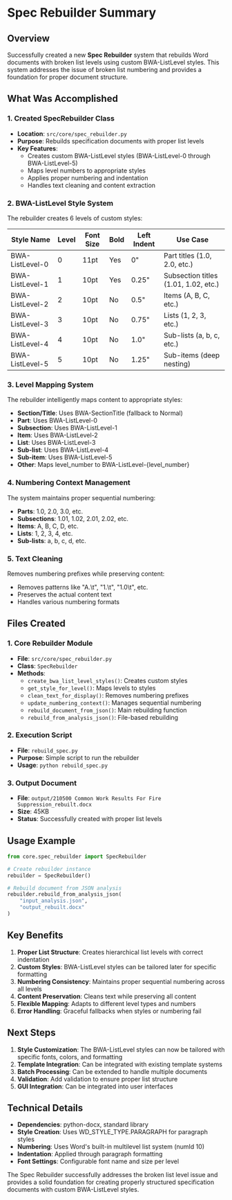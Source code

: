 # Spec Rebuilder Summary

## Overview
Successfully created a new **Spec Rebuilder** system that rebuilds Word documents with broken list levels using custom BWA-ListLevel styles. This system addresses the issue of broken list numbering and provides a foundation for proper document structure.

## What Was Accomplished

### 1. Created SpecRebuilder Class
- **Location**: `src/core/spec_rebuilder.py`
- **Purpose**: Rebuilds specification documents with proper list levels
- **Key Features**:
  - Creates custom BWA-ListLevel styles (BWA-ListLevel-0 through BWA-ListLevel-5)
  - Maps level numbers to appropriate styles
  - Applies proper numbering and indentation
  - Handles text cleaning and content extraction

### 2. BWA-ListLevel Style System
The rebuilder creates 6 levels of custom styles:

| Style Name | Level | Font Size | Bold | Left Indent | Use Case |
|------------|-------|-----------|------|-------------|----------|
| BWA-ListLevel-0 | 0 | 11pt | Yes | 0" | Part titles (1.0, 2.0, etc.) |
| BWA-ListLevel-1 | 1 | 10pt | Yes | 0.25" | Subsection titles (1.01, 1.02, etc.) |
| BWA-ListLevel-2 | 2 | 10pt | No | 0.5" | Items (A, B, C, etc.) |
| BWA-ListLevel-3 | 3 | 10pt | No | 0.75" | Lists (1, 2, 3, etc.) |
| BWA-ListLevel-4 | 4 | 10pt | No | 1.0" | Sub-lists (a, b, c, etc.) |
| BWA-ListLevel-5 | 5 | 10pt | No | 1.25" | Sub-items (deep nesting) |

### 3. Level Mapping System
The rebuilder intelligently maps content to appropriate styles:

- **Section/Title**: Uses BWA-SectionTitle (fallback to Normal)
- **Part**: Uses BWA-ListLevel-0
- **Subsection**: Uses BWA-ListLevel-1  
- **Item**: Uses BWA-ListLevel-2
- **List**: Uses BWA-ListLevel-3
- **Sub-list**: Uses BWA-ListLevel-4
- **Sub-item**: Uses BWA-ListLevel-5
- **Other**: Maps level_number to BWA-ListLevel-{level_number}

### 4. Numbering Context Management
The system maintains proper sequential numbering:

- **Parts**: 1.0, 2.0, 3.0, etc.
- **Subsections**: 1.01, 1.02, 2.01, 2.02, etc.
- **Items**: A, B, C, D, etc.
- **Lists**: 1, 2, 3, 4, etc.
- **Sub-lists**: a, b, c, d, etc.

### 5. Text Cleaning
Removes numbering prefixes while preserving content:
- Removes patterns like "A.\t", "1.\t", "1.0\t", etc.
- Preserves the actual content text
- Handles various numbering formats

## Files Created

### 1. Core Rebuilder Module
- **File**: `src/core/spec_rebuilder.py`
- **Class**: `SpecRebuilder`
- **Methods**:
  - `create_bwa_list_level_styles()`: Creates custom styles
  - `get_style_for_level()`: Maps levels to styles
  - `clean_text_for_display()`: Removes numbering prefixes
  - `update_numbering_context()`: Manages sequential numbering
  - `rebuild_document_from_json()`: Main rebuilding function
  - `rebuild_from_analysis_json()`: File-based rebuilding

### 2. Execution Script
- **File**: `rebuild_spec.py`
- **Purpose**: Simple script to run the rebuilder
- **Usage**: `python rebuild_spec.py`

### 3. Output Document
- **File**: `output/210500 Common Work Results For Fire Suppression_rebuilt.docx`
- **Size**: 45KB
- **Status**: Successfully created with proper list levels

## Usage Example

```python
from core.spec_rebuilder import SpecRebuilder

# Create rebuilder instance
rebuilder = SpecRebuilder()

# Rebuild document from JSON analysis
rebuilder.rebuild_from_analysis_json(
    "input_analysis.json",
    "output_rebuilt.docx"
)
```

## Key Benefits

1. **Proper List Structure**: Creates hierarchical list levels with correct indentation
2. **Custom Styles**: BWA-ListLevel styles can be tailored later for specific formatting
3. **Numbering Consistency**: Maintains proper sequential numbering across all levels
4. **Content Preservation**: Cleans text while preserving all content
5. **Flexible Mapping**: Adapts to different level types and numbers
6. **Error Handling**: Graceful fallbacks when styles or numbering fail

## Next Steps

1. **Style Customization**: The BWA-ListLevel styles can now be tailored with specific fonts, colors, and formatting
2. **Template Integration**: Can be integrated with existing template systems
3. **Batch Processing**: Can be extended to handle multiple documents
4. **Validation**: Add validation to ensure proper list structure
5. **GUI Integration**: Can be integrated into user interfaces

## Technical Details

- **Dependencies**: python-docx, standard library
- **Style Creation**: Uses WD_STYLE_TYPE.PARAGRAPH for paragraph styles
- **Numbering**: Uses Word's built-in multilevel list system (numId 10)
- **Indentation**: Applied through paragraph formatting
- **Font Settings**: Configurable font name and size per level

The Spec Rebuilder successfully addresses the broken list level issue and provides a solid foundation for creating properly structured specification documents with custom BWA-ListLevel styles. 